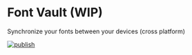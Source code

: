 # Font Vault (WIP)

Synchronize your fonts between your devices (cross platform)

[![publish](https://github.com/mlfcnt/font-vault/actions/workflows/main.yml/badge.svg)](https://github.com/mlfcnt/font-vault/actions/workflows/main.yml)
